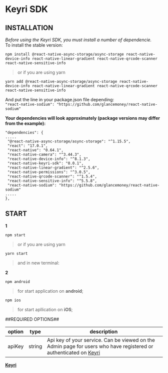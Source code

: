 # Keyri SDK

## INSTALLATION

_Before using the Keyri SDK, you must install a number of dependencie._  
To install the stable version:

`npm install @react-native-async-storage/async-storage react-native-device-info react-native-linear-gradient react-native-qrcode-scanner react-native-sensitive-info`

> or if you are using yarn

`yarn add @react-native-async-storage/async-storage react-native-device-info react-native-linear-gradient react-native-qrcode-scanner react-native-sensitive-info`

And put the line in your package.json file depending:  
`"react-native-sodium": "https://github.com/glancemoney/react-native-sodium"`

**Your dependencies will look approximately (package versions may differ from the example):**

`"dependencies": {`  
`.....`  
` "@react-native-async-storage/async-storage": "^1.15.5",`  
` "react": "17.0.1",`  
` "react-native": "0.64.1",`  
` "react-native-camera": "^3.44.3",`  
` "react-native-device-info": "^8.1.3",`  
` "react-native-keyri-sdk": "0.0.1",`  
` "react-native-linear-gradient": "^2.5.6",`  
` "react-native-permissions": "^3.0.5",`  
` "react-native-qrcode-scanner": "^1.5.4",`  
` "react-native-sensitive-info": "^5.5.8",`  
` "react-native-sodium": "https://github.com/glancemoney/react-native-sodium"`  
`.....`  
`},`

## START

**1**

`npm start`

> or if you are using yarn

`yarn start`

> and in new terminal:

**2**

`npm android`

> for start application on **android**;

`npm ios`

> for start apllication on **iOS**;

##REQUIRED OPTIONS##

| **option** | **type** | **description**                                                                                                                      |
| ---------- | -------- | ------------------------------------------------------------------------------------------------------------------------------------ |
| apiKey     | string   | Api key of your service. Can be viewed on the Admin page for users who have registered or authenticated on [Keyri](https://keyri.co) |

**[Keyri](https://keyri.co)**
